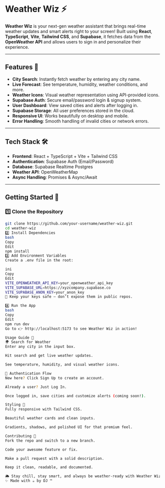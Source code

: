 # Weather Wiz ⚡

**Weather Wiz** is your next-gen weather assistant that brings real-time weather updates and smart alerts right to your screen! Built using **React**, **TypeScript**, **Vite**, **Tailwind CSS**, and **Supabase**, it fetches data from the **OpenWeather API** and allows users to sign in and personalize their experience.

---

## Features 🚀

- **City Search**: Instantly fetch weather by entering any city name.
- **Live Forecast**: See temperature, humidity, weather conditions, and more.
- **Weather Icons**: Visual weather representation using API-provided icons.
- **Supabase Auth**: Secure email/password login & signup system.
- **User Dashboard**: View saved cities and alerts after logging in.
- **Supabase Storage**: All user preferences stored in the cloud.
- **Responsive UI**: Works beautifully on desktop and mobile.
- **Error Handling**: Smooth handling of invalid cities or network errors.

---

## Tech Stack 🛠️

- **Frontend**: React + TypeScript + Vite + Tailwind CSS  
- **Authentication**: Supabase Auth (Email/Password)  
- **Database**: Supabase Realtime Postgres  
- **Weather API**: OpenWeatherMap  
- **Async Handling**: Promises & Async/Await  

---

## Getting Started 🏁

### 1️⃣ Clone the Repository
```bash
git clone https://github.com/your-username/weather-wiz.git
cd weather-wiz
2️⃣ Install Dependencies
bash
Copy
Edit
npm install
3️⃣ Add Environment Variables
Create a .env file in the root:

ini
Copy
Edit
VITE_OPENWEATHER_API_KEY=your_openweather_api_key
VITE_SUPABASE_URL=https://xyzcompany.supabase.co
VITE_SUPABASE_ANON_KEY=your_anon_key
🔐 Keep your keys safe — don’t expose them in public repos.

4️⃣ Run the App
bash
Copy
Edit
npm run dev
Go to 👉 http://localhost:5173 to see Weather Wiz in action!

Usage Guide 📖
🌍 Search for Weather
Enter any city in the input box.

Hit search and get live weather updates.

See temperature, humidity, and visual weather icons.

🔐 Authentication Flow
New here? Click Sign Up to create an account.

Already a user? Just Log In.

Once logged in, save cities and customize alerts (coming soon!).

Styling 🎨
Fully responsive with Tailwind CSS.

Beautiful weather cards and clean inputs.

Gradients, shadows, and polished UI for that premium feel.

Contributing 🤝
Fork the repo and switch to a new branch.

Code your awesome feature or fix.

Make a pull request with a solid description.

Keep it clean, readable, and documented.

🌦️ Stay chill, stay smart, and always be weather-ready with Weather Wiz
✨ Made with ☕ by DJ ™
